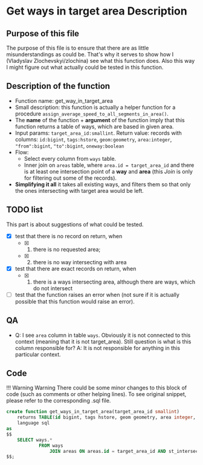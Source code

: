 # Get ways in target area Description
## Purpose of this file
The purpose of this file is to ensure that there are as little misunderstandings as could be. That's why it serves to show how I (Vladyslav Zlochevskyi/zlochina) see what this function does. Also this way I might figure out what actually could be tested in this function.

## Description of the function
- Function name: get_way_in_target_area
- Small description: this function is actually a helper function for a procedure `assign_average_speed_to_all_segments_in_area()`.
- The __name__ of the function + __argument__ of the function imply that this function returns a table of ways, which are based in given area.
- Input params: `target_area_id:smallint`. Return value: records with columns: `id:bigint`, `tags:hstore`, `geom:geometry`, `area:integer`, `"from":bigint`, `"to":bigint`, `oneway:boolean`
- Flow:
    - Select every column from `ways` table.
    - Inner join on `areas` table, where `area.id = target_area_id` and there is at least one intersection point of a __way__ and __area__ (this _Join_ is only for filtering out some of the records).
- __Simplifying it all__ it takes all existing ways, and filters them so that only the ones intersecting with target area would be left.

## TODO list
This part is about suggestions of what could be tested.
- [x] test that there is no record on return, when 
    - [x] 1) there is no requested area;
    - [x] 2) there is no way intersecting with area 
- [x] test that there are exact records on return, when 
    - [x] 1) there is a ways intersecting area, although there are ways, which do not intersect
- [ ] test that the function raises an error when (not sure if it is actually possible that this function would raise an error).

## QA
- Q: I see `area` column in table `ways`. Obviously it is not connected to this context (meaning that it is not target_area). Still question is what is this column responsible for? A: It is not responsible for anything in this particular context.

## Code
!!! Warning Warning
    There could be some minor changes to this block of code (such as comments or other helping lines). To see original snippet, please refer to the corresponding .sql file.
```sql
create function get_ways_in_target_area(target_area_id smallint)
    returns TABLE(id bigint, tags hstore, geom geometry, area integer, "from" bigint, "to" bigint, oneway boolean)
    language sql
as
$$
	SELECT ways.*
	        FROM ways
	            JOIN areas ON areas.id = target_area_id AND st_intersects(areas.geom, ways.geom);
$$;
```
